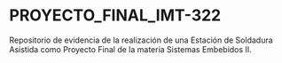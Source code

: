 # PROYECTO_FINAL_IMT-322
Repositorio de evidencia de la realización de una Estación de Soldadura Asistida como Proyecto Final de la materia Sistemas Embebidos II.

